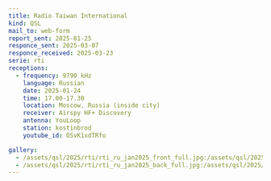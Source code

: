 ```yaml
---
title: Radio Taiwan International
kind: QSL
mail_to: web-form
report_sent: 2025-01-25
responce_sent: 2025-03-07
responce_received: 2025-03-23
serie: rti
receptions:
  - frequency: 9790 kHz
    language: Russian
    date: 2025-01-24
    time: 17.00-17.30
    location: Moscow, Russia (inside city)
    receiver: Airspy HF+ Discovery
    antenna: YouLoop
    station: kostinbrod
    youtube_id: OSvK1xdTRfo

gallery:
  - /assets/qsl/2025/rti/rti_ru_jan2025_front_full.jpg:/assets/qsl/2025/rti/rti_ru_jan2025_front_small.jpg
  - /assets/qsl/2025/rti/rti_ru_jan2025_back_full.jpg:/assets/qsl/2025/rti/rti_ru_jan2025_back_small.jpg
---
```

